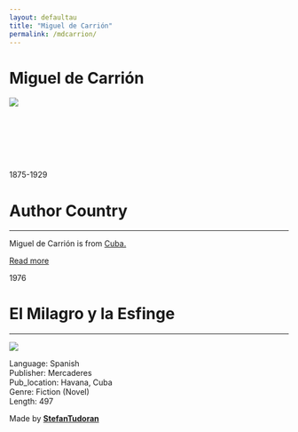 ```yaml
---
layout: defaultau
title: "Miguel de Carrión"
permalink: /mdcarrion/
---
```

<!-- partial:index.partial.html -->
<div class="content">
    <h1> Miguel de Carrión</h1>
    <div class="quote">
        <div><img src="http://bnjm.cu/img/noticias/2020/9/6/miguel%20de%20carrion.jpg" class="logo"></div>
    </div>
    <div class="timeline">
        <div style="padding-bottom:100px;"></div>
        <div class="block">
            <div class="date right"><p class="right">1875-1929</p></div>
            <div class="dot"></div>
            <div class="left first">
            <div class="author_country">
                <h1>Author Country</h1><hr>
          <div class="aclocation">  <p> Miguel de Carrión is from <a href="{{ site.baseurl }}/14">Cuba.</a></p></div>
              <div class="acreadmore">  <a href="https://es.wikipedia.org/wiki/Miguel_de_Carrión" target="_blank">Read more</a></div>
            </div>
            </div>
        </div>
        <div class="block">
            <div class="date left"><p class="left">1976</p></div>
            <div class="dot"></div>
            <div class="right">
                <h1>El Milagro y la Esfinge</h1><hr>
                <p><img src="https://images-na.ssl-images-amazon.com/images/I/81kjCLblpxL.jpg"></p>
                <p>
                Language: Spanish<br/>
                Publisher: Mercaderes<br/>
                Pub_location: Havana, Cuba<br/>
                Genre: Fiction (Novel)<br/>
                Length: 497</p>
            </div>
        </div>
        <div id="footer">
        <p id="copyright">Made by&nbsp;<strong><a href="https://www.linkedin.com/in/nicolae-stefan-tudoran-b02291127/" target="_blank">StefanTudoran</a></strong></p>
    </div>
</div>
  <!-- partial -->
<script src='https://cdnjs.cloudflare.com/ajax/libs/jquery/3.1.1/jquery.min.js'></script><script  src="{{ site.baseurl }}/assets/js/authorscript.js"></script>